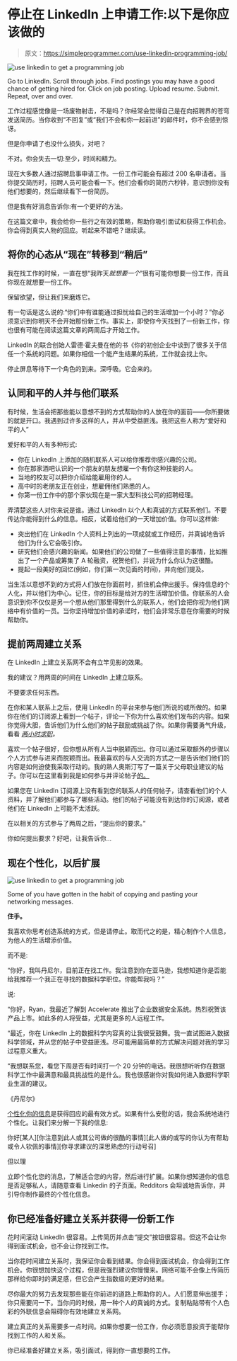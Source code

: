 # 停止在 LinkedIn 上申请工作:以下是你应该做的

> 原文：<https://simpleprogrammer.com/use-linkedin-programming-job/>

![use linkedin to get a programming job](img/afa0fd7a0d7cbc1ed45347c63c4fc0d6.png)

Go to LinkedIn. Scroll through jobs. Find postings you may have a good chance of getting hired for. Click on job posting. Upload resume. Submit. Repeat, over and over.

工作过程感觉像是一场废物射击，不是吗？你经常会觉得自己是在向招聘界的苍穹发送简历。当你收到“不回复”或“我们不会和你一起前进”的邮件时，你不会感到惊讶。

但是你申请了也没什么损失，对吧？

不对。你会失去一切:至少，时间和精力。

现在大多数人通过招聘启事申请工作。一份工作可能会有超过 200 名申请者。当你提交简历时，招聘人员可能会看一下。他们会看你的简历六秒钟，意识到你没有他们想要的，然后继续看下一份简历。

但是我有好消息告诉你:有一个更好的方法。

在这篇文章中，我会给你一些行之有效的策略，帮助你吸引面试和获得工作机会。你会得到真实人物的回应。听起来不错吧？继续读。

## 将你的心态从“现在”转移到“稍后”

我在找工作的时候，一直在想“我昨天*就想要一个*”很有可能你想要一份工作，而且你现在就想要一份工作。

保留欲望，但让我们来磨炼它。

有一句话是这么说的:“你们中有谁能通过担忧给自己的生活增加一个小时？”你必须意识到你明天不会开始那份新工作。事实上，即使你今天找到了一份新工作，你也很有可能在阅读这篇文章的两周后才开始工作。

LinkedIn 的联合创始人雷德·霍夫曼在他的书《你的初创企业中谈到了很多关于信任一个系统的问题。如果你相信一个能产生结果的系统，工作就会找上你。

停止屏息等待下一个角色的到来。深呼吸。它会来的。

## 认同和平的人并与他们联系

有时候，生活会把那些能以意想不到的方式帮助你的人放在你的面前——你所要做的就是开口。我遇到过许多这样的人，并从中受益匪浅。我把这些人称为“爱好和平的人”

爱好和平的人有多种形式:

*   你在 LinkedIn 上添加的随机联系人可以给你推荐你感兴趣的公司。
*   你在那家酒吧认识的一个朋友的朋友想雇一个有你这种技能的人。
*   当地的校友可以把你介绍给能雇用你的人。
*   高中时的老朋友正在创业，想雇佣他们熟悉的人。
*   你第一份工作中的那个家伙现在是一家大型科技公司的招聘经理。

弄清楚这些人对你来说是谁。通过 LinkedIn 以个人和真诚的方式联系他们。不要传达你能得到什么的信息。相反，试着给他们的一天增加价值。你可以这样做:

*   突出他们在 LinkedIn 个人资料上列出的一项成就或工作经历，并真诚地告诉他们为什么它会吸引你。
*   研究他们会感兴趣的新闻。如果他们的公司做了一些值得注意的事情，比如推出了一个产品或筹集了 A 轮融资，祝贺他们，并说为什么你认为这很酷。
*   提起一段美好的回忆(例如，你们第一次见面的时间)，并向他们提及。

当生活以意想不到的方式将人们放在你面前时，抓住机会伸出援手。保持信息的个人化，并以他们为中心。记住，你的目标是给对方的生活增加价值。你联系的人会意识到你不仅仅是另一个想从他们那里得到什么的联系人，他们会把你视为他们网络中有价值的一员。当你坚持增加价值的承诺时，他们会非常乐意在你需要的时候帮助你。

## 提前两周建立关系

在 LinkedIn 上建立关系网不会有立竿见影的效果。

我的建议？用两周的时间在 LinkedIn 上建立联系。

不要要求任何东西。

在你和某人联系上之后，使用 LinkedIn 的平台来参与他们所说的或所做的。如果你在他们的订阅源上看到一个帖子，评论一下你为什么喜欢他们发布的内容。如果你觉得大胆，告诉他们为什么他们的帖子鼓励或挑战了你。如果你需要勇气升级，看看 *[两小时求职](https://www.amazon/dp/1984857282/makithecompsi-20)。*

喜欢一个帖子很好，但你想从所有人当中脱颖而出。你可以通过采取额外的步骤以个人方式参与进来而脱颖而出。我最喜欢的与人交流的方式之一是告诉他们他们的内容是如何迫使我采取行动的。我的熟人奥斯汀写了一篇关于父母职业建议的帖子。你可以在这里看到我是如何参与并评论帖子[的。](https://www.linkedin.com/posts/austenallred_unpopular-opinion-dont-take-career-advice-activity-6703345116037349376-GZif)

如果您在 LinkedIn 订阅源上没有看到您的联系人的任何帖子，请查看他们的个人资料，并了解他们都参与了哪些活动。他们的帖子可能没有到达你的订阅源，或者他们在 LinkedIn 上可能不太活跃。

在以相关的方式参与了两周之后，“提出你的要求。”

你如何提出要求？好吧，让我告诉你…

## 现在个性化，以后扩展

![use linkedin to get a programming job](img/b57c0d9587cec30401bdde09ab92ba21.png)

Some of you have gotten in the habit of copying and pasting your networking messages.

**住手。**

我喜欢你思考创造系统的方式，但是请停止。取而代之的是，精心制作个人信息，为他人的生活增添价值。

而不是:

“你好，我叫丹尼尔，目前正在找工作。我注意到你在亚马逊，我想知道你是否能给我推荐一个我正在寻找的数据科学职位。你能帮我吗？”

说:

“你好，Ryan，我最近了解到 Accelerate 推出了企业数据安全系统。热烈祝贺该产品上市。如此多的人将受益，尤其是更多的人远程工作。

“最近，你在 LinkedIn 上的数据科学内容真的让我很受鼓舞。我一直试图进入数据科学领域，并从您的帖子中受益匪浅。尽可能用最简单的方式解决问题对我的学习过程意义重大。

“我想联系您，看您下周是否有时间打一个 20 分钟的电话。我很想听听你在数据科学工作中最满意和最具挑战性的是什么。我也很感谢你对我如何进入数据科学职业生涯的建议。

《丹尼尔》

[个性化你的信息](https://simpleprogrammer.com/how-to-get-a-programming-job/)是获得回应的最有效方式。如果有什么安慰的话，我会系统地进行个性化。让我们来分解一下我的信息:

你好[某人][你注意到此人或其公司做的很酷的事情][此人做的或写的你认为有帮助或令人钦佩的事情][你寻求建议的深思熟虑的行动号召]

但以理

立即个性化您的消息，了解适合您的内容，然后进行扩展。如果你想知道你的信息是否足够私人，请随意查看 Linkedin 的子页面。Redditors 会坦诚地告诉你，并引导你制作最终的个性化信息。

## 你已经准备好建立关系并获得一份新工作

花时间滚动 LinkedIn 很容易。上传简历并点击“提交”按钮很容易。但这不会让你得到面试机会，也不会让你找到工作。

当你花时间建立关系时，我保证你会看到结果。你会得到面试机会，你会得到工作机会。你很想加快这个过程，但是我强烈建议你慢慢来。网络可能不会像上传简历那样给你即时的满足感，但它会产生指数级的更好的结果。

尽你最大的努力去发现那些能在你前进的道路上帮助你的人。人们愿意伸出援手；你只需要问一下。当你问的时候，用一种个人的真诚的方式。复制粘贴带有个人色彩的外联信息会阻碍你有效地建立关系网。

建立真正的关系需要多一点时间。如果你想要一份工作，你必须愿意投资于能帮你找到工作的人和关系。

你已经准备好建立关系，吸引面试，得到你一直想要的工作。